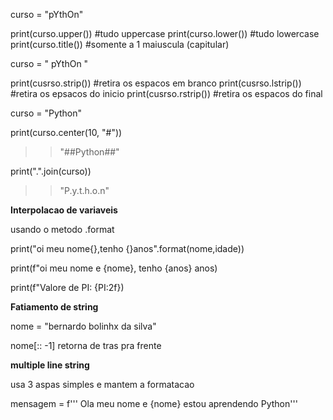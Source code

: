 curso = "pYthOn"

print(curso.upper()) #tudo uppercase
print(curso.lower()) #tudo lowercase
print(curso.title()) #somente a 1 maiuscula (capitular)

curso = "       pYthOn "

print(cusrso.strip()) #retira os espacos em branco
print(cusrso.lstrip()) #retira os epsacos do inicio
print(cusrso.rstrip()) #retira os espacos do final

curso = "Python"

print(curso.center(10, "#"))
>> "##Python##"

print(".".join(curso))
>> "P.y.t.h.o.n"

**Interpolacao de variaveis**

usando o metodo .format

print("oi meu nome{},tenho {}anos".format(nome,idade))

print(f"oi meu nome e {nome}, tenho {anos} anos)

print(f"Valore de PI: {PI:2f})

**Fatiamento de string**

nome = "bernardo bolinhx da silva"

nome[:: -1]
    retorna de tras pra frente

**multiple line string**

usa 3 aspas simples e mantem a formatacao

mensagem = f'''
Ola meu nome e {nome}
 estou aprendendo Python'''